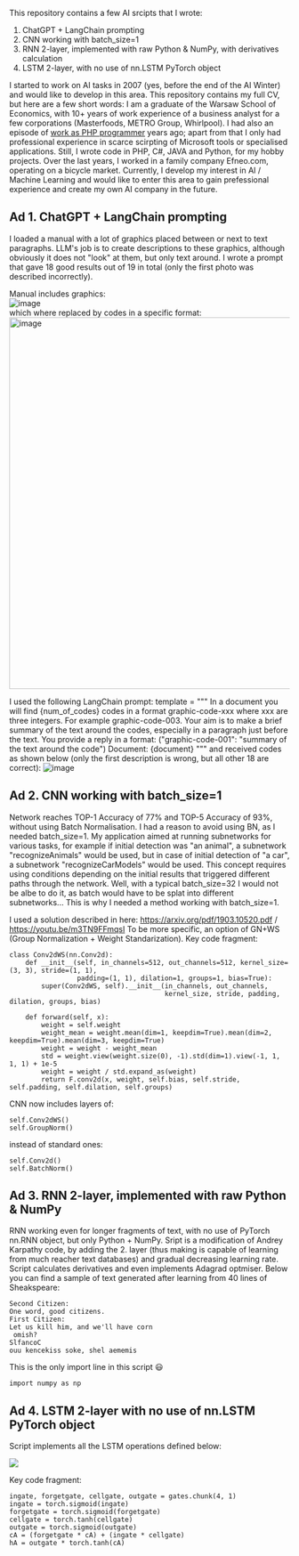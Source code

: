 This repository contains a few AI srcipts that I wrote:
1. ChatGPT + LangChain prompting
2. CNN working with batch_size=1
3. RNN 2-layer, implemented with raw Python & NumPy, with derivatives calculation
4. LSTM 2-layer, with no use of nn.LSTM PyTorch object

I started to work on AI tasks in 2007 (yes, before the end of the AI Winter) and would like to develop in this area. This repository contains my full CV, but here are a few short words: I am a graduate of the Warsaw School of Economics, with 10+ years of work experience of a business analyst for a few corporations (Masterfoods, METRO Group, Whirlpool). I had also an episode of [work as PHP programmer](https://github.com/wiiiktor/resume/blob/main/Wiktor_Migaszewski_referencje_serwisu_konsumenckiego_www_Bazaria_pl.pdf) years ago; apart from that I only had professional experience in scarce scirpting of Microsoft tools or specialised applications. Still, I wrote code in PHP, C#, JAVA and Python, for my hobby projects. Over the last years, I worked in a family company Efneo.com, operating on a bicycle market. Currently, I develop my interest in AI / Machine Learning and would like to enter this area to gain prefessional experience and create my own AI company in the future.

## Ad 1. ChatGPT + LangChain prompting
I loaded a manual with a lot of graphics placed between or next to text paragraphs. LLM's job is to create descriptions to these graphics, although obviously it does not "look" at them, but only text around. I wrote a prompt that gave 18 good results out of 19 in total (only the first photo was described incorrectly). 

Manual includes graphics:<br>
![image](https://github.com/wiiiktor/resume/assets/41764319/c53e291c-7ad9-464a-bbfe-b748ba2f92ae)
<br>which where replaced by codes in a specific format:<br>
<img width="668" alt="image" src="https://github.com/wiiiktor/resume/assets/41764319/1e2aec8c-0a07-48fe-9360-5a7733e06770">

I used the following LangChain prompt: 
    template = """
    In a document you will find {num_of_codes} codes in a format graphic-code-xxx where xxx are three integers.
    For example graphic-code-003.
    Your aim is to make a brief summary of the text around the codes, 
    especially in a paragraph just before the text.
    You provide a reply in a format:
        ("graphic-code-001": "summary of the text around the code")
    Document: {document}
    """
and received codes as shown below (only the first description is wrong, but all other 18 are correct):
![image](https://github.com/wiiiktor/resume/assets/41764319/20370f13-ecde-4ef2-89fd-2d095711a926)

## Ad 2. CNN working with batch_size=1
Network reaches TOP-1 Accuracy of 77% and TOP-5 Accuracy of 93%, without using Batch Normalisation. I had a reason to avoid using BN, as I needed batch_size=1. My application aimed at running subnetworks for various tasks, for example if initial detection was "an animal", a subnetwork "recognizeAnimals" would be used, but in case of initial detection of "a car", a subnetwork "recognizeCarModels" would be used. This concept requires using conditions depending on the initial results that triggered different paths through the network. Well, with a typical batch_size=32 I would not be albe to do it, as batch would have to be splat into different subnetworks... This is why I needed a method working with batch_size=1.

I used a solution described in here: https://arxiv.org/pdf/1903.10520.pdf / https://youtu.be/m3TN9FFmqsI To be more specific, an option of GN+WS (Group Normalization + Weight Standarization). Key code fragment: 
```{python}
class Conv2dWS(nn.Conv2d):
    def __init__(self, in_channels=512, out_channels=512, kernel_size=(3, 3), stride=(1, 1),
                 padding=(1, 1), dilation=1, groups=1, bias=True):
        super(Conv2dWS, self).__init__(in_channels, out_channels, 
                                       kernel_size, stride, padding, dilation, groups, bias)

    def forward(self, x):
        weight = self.weight
        weight_mean = weight.mean(dim=1, keepdim=True).mean(dim=2, keepdim=True).mean(dim=3, keepdim=True)
        weight = weight - weight_mean
        std = weight.view(weight.size(0), -1).std(dim=1).view(-1, 1, 1, 1) + 1e-5
        weight = weight / std.expand_as(weight)
        return F.conv2d(x, weight, self.bias, self.stride, self.padding, self.dilation, self.groups)
```
CNN now includes layers of: 
```{python}
self.Conv2dWS()
self.GroupNorm()
```
instead of standard ones: 
```{python}
self.Conv2d()
self.BatchNorm()
```

## Ad 3. RNN 2-layer, implemented with raw Python & NumPy
RNN working even for longer fragments of text, with no use of PyTorch nn.RNN object, but only Python + NumPy. Sript is a modification of Andrey Karpathy code, by adding the 2. layer (thus making is capable of learning from much reacher text databases) and gradual decreasing learning rate. Script calculates derivatives and even implements Adagrad optmiser. Below you can find a sample of text generated after learning from 40 lines of Sheakspeare:

```
Second Citizen:
One word, good citizens.
First Citizen:
Let us kill him, and we'll have corn  
 omish?
SlfancoC
ouu kencekiss soke, shel aememis 
```
This is the only import line in this script :smiley:
```{python}
import numpy as np
```

## Ad 4. LSTM 2-layer with no use of nn.LSTM PyTorch object
Script implements all the LSTM operations defined below:


<img src=https://i.stack.imgur.com/L6W94.png>


Key code fragment: 
```{python}
ingate, forgetgate, cellgate, outgate = gates.chunk(4, 1)
ingate = torch.sigmoid(ingate)
forgetgate = torch.sigmoid(forgetgate)
cellgate = torch.tanh(cellgate)
outgate = torch.sigmoid(outgate)
cA = (forgetgate * cA) + (ingate * cellgate)
hA = outgate * torch.tanh(cA)
```
